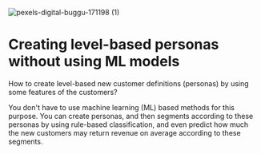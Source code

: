 ![pexels-digital-buggu-171198 (1)](https://user-images.githubusercontent.com/9140821/120721363-5bf8a780-c4d6-11eb-947d-a4b5784b9e84.jpg)


# Creating level-based personas without using ML models

How to create level-based new customer definitions (personas) by using some features of the customers? 

You don't have to use machine learning (ML) based methods for this purpose. You can create personas, and then segments according to these personas by using rule-based classification, and even predict how much the new customers may return revenue on average according to these segments.
